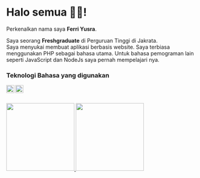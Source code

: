 # Halo semua 👋👋!

Perkenalkan nama saya **Ferri Yusra**.

Saya seorang **Freshgraduate** di Perguruan Tinggi di Jakrata.  
Saya menyukai membuat aplikasi berbasis website. Saya terbiasa menggunakan PHP sebagai bahasa utama.
Untuk bahasa pemograman lain seperti JavaScript dan NodeJs saya pernah mempelajari nya.


### Teknologi Bahasa yang digunakan
<a href="#"><img align="left" alt="php" title="php" width="21px" src="https://upload.wikimedia.org/wikipedia/commons/thumb/2/27/PHP-logo.svg/640px-PHP-logo.svg.png"/></a>
<a href="#"><img align="left" alt="laravel" title="laravel" width="21px" src="https://upload.wikimedia.org/wikipedia/commons/thumb/9/9a/Laravel.svg/640px-Laravel.svg.png"/></a>
  <br>
  <br>

<p align="left">
  <a href="https://github.com/ferriyusra">
  <img height="180em" src="https://github-readme-stats-eight-theta.vercel.app/api?username=ferriyusra&show_icons=true&theme=algolia&include_all_commits=true&count_private=true"/>
  <img height="180em" src="https://github-readme-stats-eight-theta.vercel.app/api/top-langs/?username=ferriyusra&layout=compact&langs_count=8&theme=algolia"/>
  </a>
</p>


<!--
**ferriyusra/ferriyusra** is a ✨ _special_ ✨ repository because its `README.md` (this file) appears on your GitHub profile.

Here are some ideas to get you started:

- 🔭 I’m currently working on ...
- 🌱 I’m currently learning ...
- 👯 I’m looking to collaborate on ...
- 🤔 I’m looking for help with ...
- 💬 Ask me about ...
- 📫 How to reach me: ...
- 😄 Pronouns: ...
- ⚡ Fun fact: ...
-->
